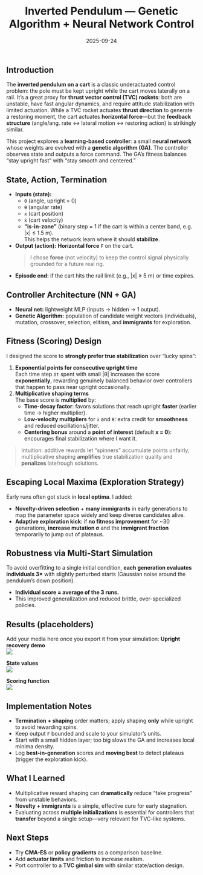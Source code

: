 ﻿---
title: "Inverted Pendulum — Genetic Algorithm + Neural Network Control"
date: 2025-09-24
tags: [controls, RL, genetic-algorithm, python, simulation, manim]
status: in-progress
summary: "I trained a small neural network with a genetic algorithm to balance an inverted pendulum, with exploration/robustness tricks that transfer to TVC-style rockets."
links:
  repo: ""
  video: ""
---

## Introduction
The **inverted pendulum on a cart** is a classic underactuated control problem: the pole must be kept upright while the cart moves laterally on a rail. It’s a great proxy for **thrust vector control (TVC) rockets**: both are unstable, have fast angular dynamics, and require attitude stabilization with limited actuation. While a TVC rocket actuates **thrust direction** to generate a restoring moment, the cart actuates **horizontal force**—but the **feedback structure** (angle/ang. rate ↔ lateral motion ↔ restoring action) is strikingly similar.

This project explores a **learning-based controller**: a small **neural network** whose weights are evolved with a **genetic algorithm (GA)**. The controller observes state and outputs a force command. The GA’s fitness balances “stay upright fast” with “stay smooth and centered.”

## State, Action, Termination
- **Inputs (state):**  
  - `θ` (angle, upright = 0)  
  - `θ̇` (angular rate)  
  - `x` (cart position)  
  - `ẋ` (cart velocity)  
  - **“is-in-zone”** (binary step = 1 if the cart is within a center band, e.g. \|x\| ≤ 1.5 m).  
    This helps the network learn where it should **stabilize**.
- **Output (action):** **Horizontal force** `F` on the cart.  
  > I chose **force** (not velocity) to keep the control signal physically grounded for a future real rig.
- **Episode end:** if the cart hits the rail limit (e.g., \|x\| ≥ 5 m) or time expires.

## Controller Architecture (NN + GA)
- **Neural net:** lightweight MLP (inputs → hidden → 1 output).  
- **Genetic Algorithm:** population of candidate weight vectors (individuals), mutation, crossover, selection, elitism, and **immigrants** for exploration.

## Fitness (Scoring) Design
I designed the score to **strongly prefer true stabilization** over “lucky spins”:

1. **Exponential points for consecutive upright time**  
   Each time step `Δt` spent with small \|θ\| increases the score **exponentially**, rewarding genuinely balanced behavior over controllers that happen to pass near upright occasionally.
2. **Multiplicative shaping terms**  
   The base score is **multiplied** by:
   - **Time-decay factor**: favors solutions that reach upright **faster** (earlier time → higher multiplier).
   - **Low-velocity multipliers** for `ẋ` and `θ̇`: extra credit for **smoothness** and reduced oscillations/jitter.
   - **Centering bonus** around a **point of interest** (default **x = 0**): encourages final stabilization where I want it.

> Intuition: additive rewards let “spinners” accumulate points unfairly; multiplicative shaping **amplifies** true stabilization quality and **penalizes** late/rough solutions.

## Escaping Local Maxima (Exploration Strategy)
Early runs often got stuck in **local optima**. I added:
- **Novelty-driven selection** + **many immigrants** in early generations to map the parameter space widely and keep diverse candidates alive.
- **Adaptive exploration kick**: if **no fitness improvement** for ~30 generations, **increase mutation σ** and the **immigrant fraction** temporarily to jump out of plateaus.

## Robustness via Multi-Start Simulation
To avoid overfitting to a single initial condition, **each generation evaluates individuals 3×** with slightly perturbed starts (Gaussian noise around the pendulum’s down position).  
- **Individual score = average of the 3 runs.**  
- This improved generalization and reduced brittle, over-specialized policies.

## Results (placeholders)
Add your media here once you export it from your simulation:
**Upright recovery demo**  
![](/assets/images/animation.gif)

**State values**  
![](/assets/images/figure_2.png)

**Scoring function**  
![](/assets/images/figure_3.png)

## Implementation Notes
- **Termination + shaping** order matters; apply shaping **only** while upright to avoid rewarding spins.
- Keep output `F` bounded and scale to your simulator’s units.
- Start with a small hidden layer; too big slows the GA and increases local minima density.
- Log **best-in-generation** scores and **moving best** to detect plateaus (trigger the exploration kick).

## What I Learned
- Multiplicative reward shaping can **dramatically** reduce “fake progress” from unstable behaviors.
- **Novelty + immigrants** is a simple, effective cure for early stagnation.
- Evaluating across **multiple initializations** is essential for controllers that **transfer** beyond a single setup—very relevant for TVC-like systems.

## Next Steps
- Try **CMA-ES** or **policy gradients** as a comparison baseline.
- Add **actuator limits** and friction to increase realism.
- Port controller to a **TVC gimbal sim** with similar state/action design.

